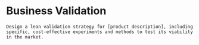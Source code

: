 # Business Validation

`Design a lean validation strategy for [product description], including specific, cost-effective experiments and methods to test its viability in the market.`
